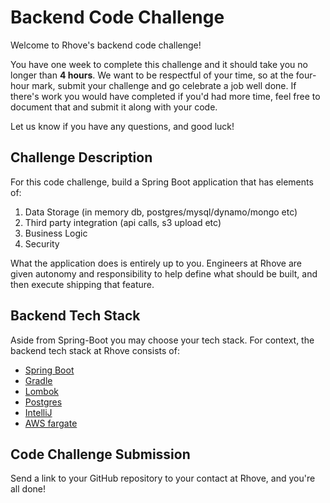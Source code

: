 # Backend Code Challenge

Welcome to Rhove's backend code challenge!

You have one week to complete this challenge and it should take you no longer than **4 hours**. We want to be respectful of your time, so at the four-hour mark, submit your challenge and go celebrate a job well done. If there's work you would have completed if you'd had more time, feel free to document that and submit it along with your code.

Let us know if you have any questions, and good luck!

## Challenge Description

For this code challenge, build a Spring Boot application that has elements of:

1. Data Storage (in memory db, postgres/mysql/dynamo/mongo etc)
2. Third party integration (api calls, s3 upload etc)
3. Business Logic
4. Security

What the application does is entirely up to you. Engineers at Rhove are given autonomy and responsibility to help define what should be built, and then execute shipping that feature.

## Backend Tech Stack

Aside from Spring-Boot you may choose your tech stack. For context, the backend tech stack at Rhove consists of:

- [Spring Boot](https://spring.io/projects/spring-boot)
- [Gradle](https://gradle.org/)
- [Lombok](https://projectlombok.org/)
- [Postgres](https://www.postgresql.org/)
- [IntelliJ](https://www.jetbrains.com/idea/)
- [AWS fargate](https://aws.amazon.com/fargate/)

## Code Challenge Submission

Send a link to your GitHub repository to your contact at Rhove, and you're all done!
